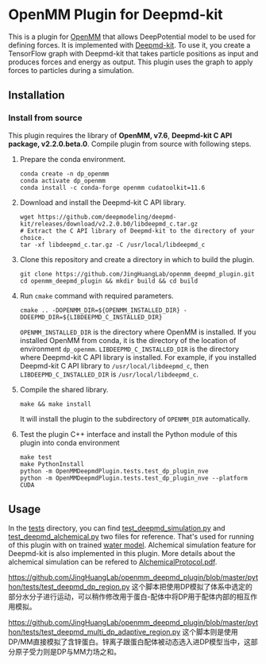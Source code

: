 # OpenMM Plugin for Deepmd-kit


This is a plugin for [OpenMM](http://openmm.org) that allows DeepPotential model
to be used for defining forces. 
It is implemented with [Deepmd-kit](https://github.com/deepmodeling/deepmd-kit).
To use it, you create a TensorFlow graph with Deepmd-kit that takes particle positions as input
and produces forces and energy as output. This plugin uses the graph to apply
forces to particles during a simulation.

## Installation

### Install from source
This plugin requires the library of **OpenMM, v7.6**, **Deepmd-kit C API package, v2.2.0.beta.0**. 
Compile plugin from source with following steps.

1. Prepare the conda environment.
   ```
   conda create -n dp_openmm
   conda activate dp_openmm
   conda install -c conda-forge openmm cudatoolkit=11.6
   ```

2. Download and install the Deepmd-kit C API library.
   ```shell
   wget https://github.com/deepmodeling/deepmd-kit/releases/download/v2.2.0.b0/libdeepmd_c.tar.gz
   # Extract the C API library of Deepmd-kit to the directory of your choice.
   tar -xf libdeepmd_c.tar.gz -C /usr/local/libdeepmd_c 
   ```

3. Clone this repository and create a directory in which to build the plugin.
   ```shell
   git clone https://github.com/JingHuangLab/openmm_deepmd_plugin.git
   cd openmm_deepmd_plugin && mkdir build && cd build
   ```
4. Run `cmake` command with required parameters.
   ```shell
   cmake .. -DOPENMM_DIR=${OPENMM_INSTALLED_DIR} -DDEEPMD_DIR=${LIBDEEPMD_C_INSTALLED_DIR}
   ```
   `OPENMM_INSTALLED_DIR` is the directory where OpenMM is installed.
   If you installed OpenMM from conda, it is the directory of the location of environment `dp_openmm`.
   `LIBDEEPMD_C_INSTALLED_DIR` is the directory where Deepmd-kit C API library is installed.
   For example, if you installed Deepmd-kit C API library to `/usr/local/libdeepmd_c`, 
   then `LIBDEEPMD_C_INSTALLED_DIR` is `/usr/local/libdeepmd_c`.

5. Compile the shared library.
   ```shell
   make && make install
   ```
   It will install the plugin to the subdirectory of `OPENMM_DIR` automatically.

6. Test the plugin C++ interface and install the Python module of this plugin into conda environment
   ```shell
   make test
   make PythonInstall
   python -m OpenMMDeepmdPlugin.tests.test_dp_plugin_nve
   python -m OpenMMDeepmdPlugin.tests.test_dp_plugin_nve --platform CUDA
   ```
## Usage

In the [tests](./tests) directory, you can find [test_deepmd_simulation.py](./tests/test_deepmd_simulation.py) and [test_deepmd_alchemical.py](./tests/test_deepmd_alchemical.py) two files for reference.
That's used for running of this plugin with on trained [water model](./tests/frozen_model/water.pb).
Alchemical simulation feature for Deepmd-kit is also implemented in this plugin. 
More details about the alchemical simulation can be refered to [AlchemicalProtocol.pdf](./tests/refer/AlchemicalProtocol.pdf).

https://github.com/JingHuangLab/openmm_deepmd_plugin/blob/master/python/tests/test_deepmd_dp_region.py 这个脚本把使用DP模拟了体系中选定的部分水分子进行运动，可以稍作修改用于蛋白-配体中将DP用于配体内部的相互作用模拟。

https://github.com/JingHuangLab/openmm_deepmd_plugin/blob/master/python/tests/test_deepmd_multi_dp_adaptive_region.py 这个脚本则是使用DP/MM直接模拟了含锌蛋白。锌离子跟蛋白配体被动态选入进DP模型当中，这部分原子受力则是DP与MM力场之和。

